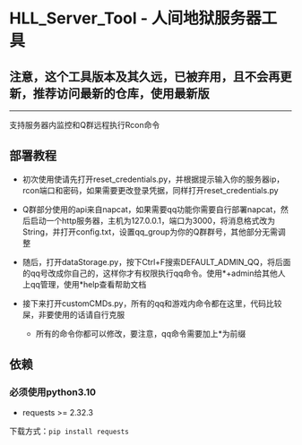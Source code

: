 # HLL_Server_Tool - 人间地狱服务器工具

## 注意，这个工具版本及其久远，已被弃用，且不会再更新，推荐访问最新的仓库，使用最新版

---

支持服务器内监控和Q群远程执行Rcon命令

## 部署教程

- 初次使用使请先打开reset_credentials.py，并根据提示输入你的服务器ip，rcon端口和密码，如果需要更改登录凭据，同样打开reset_credentials.py

- Q群部分使用的api来自napcat，如果需要qq功能你需要自行部署napcat，然后启动一个http服务器，主机为127.0.0.1，端口为3000，将消息格式改为String，并打开config.txt，设置qq_group为你的Q群群号，其他部分无需调整

- 随后，打开dataStorage.py，按下Ctrl+F搜索DEFAULT_ADMIN_QQ，将后面的qq号改成你自己的，这样你才有权限执行qq命令。使用*+admin给其他人上qq管理，使用*help查看帮助文档

- 接下来打开customCMDs.py，所有的qq和游戏内命令都在这里，代码比较屎，非要使用的话请自行克服

  - 所有的命令你都可以修改，要注意，qq命令需要加上*为前缀
 

## 依赖

### 必须使用python3.10

- requests >= 2.32.3

下载方式：`pip install requests`
